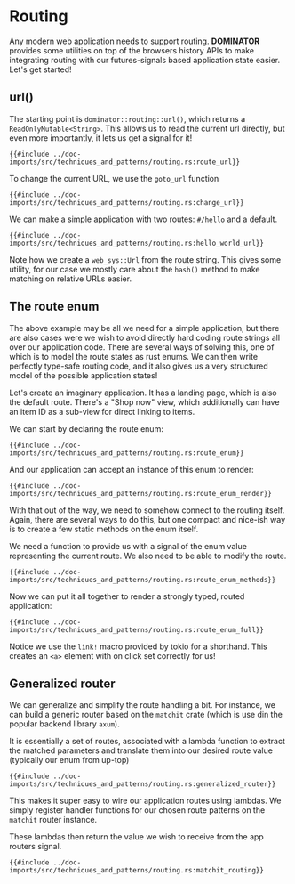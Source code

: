 # Routing

Any modern web application needs to support routing.
**DOMINATOR** provides some utilities on top of the browsers history APIs to make integrating routing with our futures-signals based application state easier.
Let's get started!

## url()

The starting point is `dominator::routing::url()`, which returns a `ReadOnlyMutable<String>`. 
This allows us to read the current url directly, but even more importantly, it lets us get a signal for it!

```rust,no_run,noplayground
{{#include ../doc-imports/src/techniques_and_patterns/routing.rs:route_url}}
```

To change the current URL, we use the `goto_url` function

```rust,no_run,noplayground
{{#include ../doc-imports/src/techniques_and_patterns/routing.rs:change_url}}
```

We can make a simple application with two routes: `#/hello` and a default.

```rust,no_run,noplayground
{{#include ../doc-imports/src/techniques_and_patterns/routing.rs:hello_world_url}}
```

Note how we create a `web_sys::Url` from the route string.
This gives some utility, for our case we mostly care about the `hash()` method to make matching on relative URLs easier.

## The route enum 

The above example may be all we need for a simple application, but there are also cases were we wish to avoid directly hard coding route strings all over our application code.
There are several ways of solving this, one of which is to model the route states as rust enums.
We can then write perfectly type-safe routing code, and it also gives us a very structured model of the possible application states!

Let's create an imaginary application.
It has a landing page, which is also the default route.
There's a "Shop now" view, which additionally can have an item ID as a sub-view for direct linking to items.

We can start by declaring the route enum:

```rust,no_run,noplayground
{{#include ../doc-imports/src/techniques_and_patterns/routing.rs:route_enum}}
```

And our application can accept an instance of this enum to render:

```rust,no_run,noplayground
{{#include ../doc-imports/src/techniques_and_patterns/routing.rs:route_enum_render}}
```

With that out of the way, we need to somehow connect to the routing itself.
Again, there are several ways to do this, but one compact and nice-ish way is to create a few static methods on the enum itself.

We need a function to provide us with a signal of the enum value representing the current route.
We also need to be able to modify the route.

```rust,no_run,noplayground
{{#include ../doc-imports/src/techniques_and_patterns/routing.rs:route_enum_methods}}
```

Now we can put it all together to render a strongly typed, routed application:

```rust,no_run,noplayground
{{#include ../doc-imports/src/techniques_and_patterns/routing.rs:route_enum_full}}
```

Notice we use the `link!` macro provided by tokio for a shorthand.
This creates an `<a>` element with on click set correctly for us!
 
## Generalized router

We can generalize and simplify the route handling a bit.
For instance, we can build a generic router based on the `matchit` crate (which is use din the popular backend library `axum`).

It is essentially a set of routes, associated with a lambda function to extract the matched parameters and translate them into our desired route value (typically our enum from up-top)

```rust,no_run,noplayground
{{#include ../doc-imports/src/techniques_and_patterns/routing.rs:generalized_router}}
```

This makes it super easy to wire our application routes using lambdas.
We simply register handler functions for our chosen route patterns on the `matchit` router instance.

These lambdas then return the value we wish to receive from the app routers signal.

```rust,no_run,noplayground
{{#include ../doc-imports/src/techniques_and_patterns/routing.rs:matchit_routing}}
```